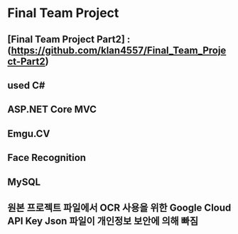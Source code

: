 # Final Team Project
## [Final Team Project Part2] : (https://github.com/klan4557/Final_Team_Project-Part2)
## used C#
## ASP.NET Core MVC
## Emgu.CV
## Face Recognition
## MySQL
## 원본 프로젝트 파일에서 OCR 사용을 위한 Google Cloud API Key Json 파일이 개인정보 보안에 의해 빠짐 
